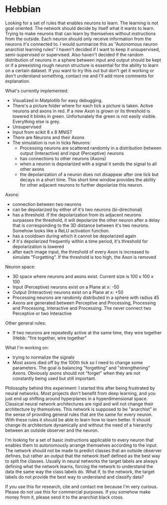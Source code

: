 # Hebbian
Looking for a set of rules that enables neurons to learn. The learning is not goal oriented. The network should decide by itself what it wants to learn.
Trying to make neurons that can learn by themselves without instructions from the outside. Each neuron should only receive information from the neurons it's connected to.
I would summarize this as "Autonomous neuron anarchist learning rules"
I haven't decided if I want to keep it unsupervised, semi-supervised or supervised.
Also haven't decided if the random distribution of neurons in a sphere between input and output should be kept or if a preexisting rough neuron structure is essential for the ability to learn on a certain dataset.
If you want to try this out but don't get it working or don't understand something, contact me and I'll add more comments for explanation.


What's currently implemented:
- Visualized in Matplotlib for easy debugging.
- There's a picture folder where for each tick a picture is taken. Active neurons and axons in red. If a new Axon is grown or its threshold is lowered it blinks in green. Unfortunately the green is not easily visible. Everything else is grey.
- Unsupervised
- Input from scikit 8 x 8 MNIST
- There are Neurons and their Axons
- The simulation is run in ticks
Neurons:
  - Processing neurons are scattered randomly in a distribution between output (Interactive) and input (Perceptive) neurons
  - has connections to other neurons (Axons)
  - when a neuron is depolarized with a signal it sends the signal to all other axons
  - the depolarization of a neuron does not disappear after one tick but decays in a short time. 
    This short time window provides the ability for other adjacent neurons to further depolarize this neuron.
  
Axons:
  - connection between two neurons
  - can be depolarized by either of it's two neurons (bi-directional)
  - has a threshold. If the depolarization from its adjacent neurons surpasses the threshold, it will depolarize the other neuron after a delay that 
    is corresponding to the 3D distance between it's two neurons. Somehow looks like a ReLU activation function.
  - has a cooldown during which it cannot be depolarized again
  - if it's depolarized frequently within a time period, it's threshold for depolarization is lowered
  - after each image input, the threshold of every Axon is increased to simulate "Forgetting".
    If the threshold is too high, the Axon is removed

Neuron space:
  - 3D space where neurons and axons exist. Current size is 100 x 100 x 100
  - Input (Perceptive) neurons exist on a Plane at x: -50
  - Output (Interactive) neurons exist on a Plane at x: +50
  - Processing neurons are randomly distributed in a sphere with radius 45
  - Axons are generated between Perceptive and Processing, Processing and Processing, Interactive and Processing.
    The never connect two Perceptive or two Interactive

Other general rules:
- If two neurons are repeatedly active at the same time, they wire together (Hebb: "fire together, wire together"


What I'm working on:
- trying to normalize the signals
- Most axons died off by the 100th tick so I need to change some parameters. The goal is balancing "forgetting" and "strengthening" Axons. 
  Obviously axons should not "forget" when they are not constantly being used but still important.




Philosophy behind this experiment:
I started this after being frustrated by neural networks. Most projects don't benefit from deep learning, and you just end up shifting around hyperplanes in a hyperdimensional space.
Classical neural network architectures are rigid and will not change their architecture by themselves.
This network is supposed to be "anarchist" in the sense of providing general rules that are the same for every neuron. 
With these rules it should be able to learn how to learn better. 
It should change its architecture dynamically and without the need of a hierarchy between an outside observer and the neuron.

I'm looking for a set of basic instructions applicable to every neuron that enables them to autonomously arrange themselves according to the input.
The network should not be made to predict classes that an outside observer defines, but rather an output that the network itself defined as the best way to split the classes.
Usually in neural networks the target labels are always defining what the network learns, forcing the network to understand the data the same way the class labels do.
What if, to the network, the target labels do not provide the best way to understand and classify data?


If you use this for research, cite and contact me because I'm very curious. 
Please do not use this for commercial purposes. If you somehow make money from it, please send it to the anarchist black cross.
